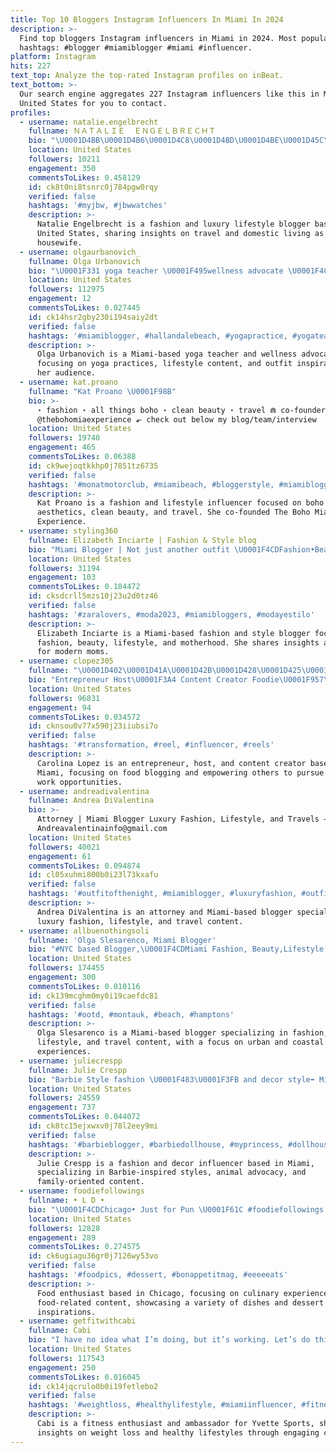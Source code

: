 ```yaml
---
title: Top 10 Bloggers Instagram Influencers In Miami In 2024
description: >-
  Find top bloggers Instagram influencers in Miami in 2024. Most popular
  hashtags: #blogger #miamiblogger #miami #influencer.
platform: Instagram
hits: 227
text_top: Analyze the top-rated Instagram profiles on inBeat.
text_bottom: >-
  Our search engine aggregates 227 Instagram influencers like this in Miami,
  United States for you to contact.
profiles:
  - username: natalie.engelbrecht
    fullname: ＮＡＴＡＬＩＥ  ＥＮＧＥＬＢＲＥＣＨＴ
    bio: "\U0001D4BB\U0001D4B6\U0001D4C8\U0001D4BD\U0001D4BE\U0001D45C\U0001D4C3 • \U0001D4C1\U0001D4CA\U0001D4CD\U0001D4CA\U0001D4C7\U0001D4CE • \U0001D4C1\U0001D4BE\U0001D4BB\U0001D452\U0001D4C8\U0001D4C9\U0001D4CE\U0001D4C1\U0001D452 • \U0001D4C9\U0001D4C7\U0001D4B6\U0001D4CB\U0001D452\U0001D4C1 housewife + full time blogger #miami // #knoxville"
    location: United States
    followers: 10211
    engagement: 350
    commentsToLikes: 0.458129
    id: ck8t0ni8tsnrc0j784pgw0rqy
    verified: false
    hashtags: '#myjbw, #jbwwatches'
    description: >-
      Natalie Engelbrecht is a fashion and luxury lifestyle blogger based in the
      United States, sharing insights on travel and domestic living as a
      housewife.
  - username: olgaurbanovich_
    fullname: Olga Urbanovich
    bio: "\U0001F331 yoga teacher \U0001F495wellness advocate \U0001F4CDMiami blogger\U0001F338content creator \U0001F4F8\U0001F4FD️ \U0001F91D collaborations Olga.Urbanovich84@gmail.com Shop my outfits \U0001F447\U0001F3FB"
    location: United States
    followers: 112975
    engagement: 12
    commentsToLikes: 0.027445
    id: ck14hsr2gby230i194saiy2dt
    verified: false
    hashtags: '#miamiblogger, #hallandalebeach, #yogapractice, #yogateacher'
    description: >-
      Olga Urbanovich is a Miami-based yoga teacher and wellness advocate,
      focusing on yoga practices, lifestyle content, and outfit inspiration for
      her audience.
  - username: kat.proano
    fullname: "Kat Proano \U0001F98B"
    bio: >-
      ⋆ fashion ⋆ all things boho ⋆ clean beauty ⋆ travel ⋒ co-founder of
      @thebohomiaexperience ⬐ check out below my blog/team/interview
    location: United States
    followers: 19740
    engagement: 465
    commentsToLikes: 0.06388
    id: ck9wejoqtkkhp0j7851tz6735
    verified: false
    hashtags: '#monatmotorclub, #miamibeach, #bloggerstyle, #miamiblogger'
    description: >-
      Kat Proano is a fashion and lifestyle influencer focused on boho
      aesthetics, clean beauty, and travel. She co-founded The Boho Mia
      Experience.
  - username: styling360
    fullname: Elizabeth Inciarte | Fashion & Style blog
    bio: "Miami Blogger | Not just another outfit \U0001F4CDFashion•Beauty•Lifestyle•Motherhood I’m a #wowmom Creator of #wwbestw \U0001F4E9 elistyling360@gmail.com"
    location: United States
    followers: 31194
    engagement: 103
    commentsToLikes: 0.184472
    id: cksdcrll5mzs10j23u2d0tz46
    verified: false
    hashtags: '#zaralovers, #moda2023, #miamibloggers, #modayestilo'
    description: >-
      Elizabeth Inciarte is a Miami-based fashion and style blogger focusing on
      fashion, beauty, lifestyle, and motherhood. She shares insights and tips
      for modern moms.
  - username: clopez305
    fullname: "\U0001D402\U0001D41A\U0001D42B\U0001D428\U0001D425\U0001D422\U0001D427\U0001D41A Lopez"
    bio: "Entrepreneur Host\U0001F3A4 Content Creator Foodie\U0001F957\U0001F371\U0001F35D Blogger \U0001F4CDMiami, FL ⚡️Empowering others to work from WiFi"
    location: United States
    followers: 96831
    engagement: 94
    commentsToLikes: 0.034572
    id: cknsou0v77x590j23iiubsi7o
    verified: false
    hashtags: '#transformation, #reel, #influencer, #reels'
    description: >-
      Carolina Lopez is an entrepreneur, host, and content creator based in
      Miami, focusing on food blogging and empowering others to pursue remote
      work opportunities.
  - username: andreadivalentina
    fullname: Andrea DiValentina
    bio: >-
      Attorney | Miami Blogger Luxury Fashion, Lifestyle, and Travels →
      Andreavalentinainfo@gmail.com
    location: United States
    followers: 40021
    engagement: 61
    commentsToLikes: 0.094874
    id: cl05xuhmi800b0i23l73kxafu
    verified: false
    hashtags: '#outfitofthenight, #miamiblogger, #luxuryfashion, #outfitinspo'
    description: >-
      Andrea DiValentina is an attorney and Miami-based blogger specializing in
      luxury fashion, lifestyle, and travel content.
  - username: allbuenothingsoli
    fullname: 'Olga Slesarenco, Miami Blogger'
    bio: "#NYC based Blogger,\U0001F4CDMiami Fashion, Beauty,Lifestyle, Travel #MrsToBe \U0001F4E9Hello@allbuenothings.com Owner @sohocellar"
    location: United States
    followers: 174455
    engagement: 300
    commentsToLikes: 0.010116
    id: ck139mcghm0my0i19caefdc81
    verified: false
    hashtags: '#ootd, #montauk, #beach, #hamptons'
    description: >-
      Olga Slesarenco is a Miami-based blogger specializing in fashion, beauty,
      lifestyle, and travel content, with a focus on urban and coastal
      experiences.
  - username: juliecrespp
    fullname: Julie Crespp
    bio: "Barbie Style fashion \U0001F483\U0001F3FB and decor style➡️ Miami is home\U0001F4CC\U0001F305 animal love ❤️ :.models \U0001F4F8 mom a beautiful girl\U0001F467\U0001F3FC\U0001F493. #lifeindoll @yady_0224"
    location: United States
    followers: 24559
    engagement: 737
    commentsToLikes: 0.044072
    id: ck8tc15ejxwxv0j78l2eey9mi
    verified: false
    hashtags: '#barbieblogger, #barbiedollhouse, #myprincess, #dollhouse'
    description: >-
      Julie Crespp is a fashion and decor influencer based in Miami,
      specializing in Barbie-inspired styles, animal advocacy, and
      family-oriented content.
  - username: foodiefollowings
    fullname: • L D •
    bio: "\U0001F4CDChicago• Just for Pun \U0001F61C #foodiefollowings foodiefollowings@gmail.com \U0001F4E9"
    location: United States
    followers: 12828
    engagement: 289
    commentsToLikes: 0.274575
    id: ck6ugiagu36gr0j7126wy53vo
    verified: false
    hashtags: '#foodpics, #dessert, #bonappetitmag, #eeeeeats'
    description: >-
      Food enthusiast based in Chicago, focusing on culinary experiences and
      food-related content, showcasing a variety of dishes and dessert
      inspirations. 
  - username: getfitwithcabi
    fullname: Cabi
    bio: "I have no idea what I’m doing, but it’s working. Let’s do this\U0001F4AA\U0001F3FC \U0001F49C @yvettesports_official Ambassador | Cabi15 PO Box 226573 Doral, FL 33172"
    location: United States
    followers: 117543
    engagement: 250
    commentsToLikes: 0.016045
    id: ck14jqcrulo0b0i19fetlebo2
    verified: false
    hashtags: '#weightloss, #healthylifestyle, #miamiinfluencer, #fitness'
    description: >-
      Cabi is a fitness enthusiast and ambassador for Yvette Sports, sharing
      insights on weight loss and healthy lifestyles through engaging content.
---
```


